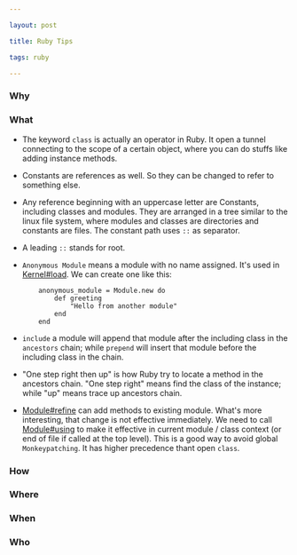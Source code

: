 ```yaml
---

layout: post

title: Ruby Tips

tags: ruby

---
```


  

  

### Why

  
  

### What

- The keyword `class` is actually an operator in Ruby. It open a tunnel connecting to the scope of a certain object, where you can do stuffs like adding instance methods.

- Constants are references as well. So they can be changed to refer to something else.

- Any reference beginning with an uppercase letter are Constants, including classes and modules. They are arranged  in a tree similar to the linux file system, where modules and classes are directories and constants are files. The constant path uses `::` as separator.

- A leading `::` stands for root.


- `Anonymous Module` means a module with no name assigned. It's used in [Kernel#load](https://docs.ruby-lang.org/en/master/Kernel.html#method-i-load). We can create one like this:

    ```
        anonymous_module = Module.new do 
            def greeting
                "Hello from another module"
            end
        end
    ```
  
  
- `include` a module will append that module after the including class in the `ancestors` chain; while `prepend` will insert that module before the including class in the chain.

- "One step right then up" is how Ruby try to locate a method in the ancestors chain. "One step right" means find the class of the instance; while "up" means trace up ancestors chain.

- [Module#refine](https://docs.ruby-lang.org/en/master/Module.html#method-i-refine) can add methods to existing module. What's more interesting, that change is not effective immediately. We need to call [Module#using](https://docs.ruby-lang.org/en/master/Module.html#method-i-using) to make it effective in current module / class context (or end of file if called at the top level). This is a good way to avoid global `Monkeypatching`. It has higher precedence thant open `class`.

### How

  
  
  

### Where

  
  

### When

  
  
  

### Who